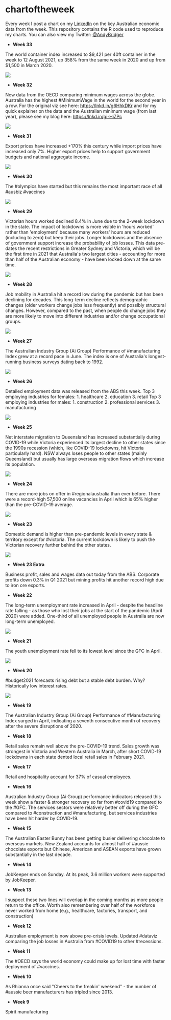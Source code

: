 # chartoftheweek
Every week I post a chart on my [LinkedIn](https://www.linkedin.com/in/andrewbridger/) on the key Australian economic data from the week. This repository contains the R code used to reproduce my charts. You can also view my Twitter: [@AndyBridger](https://twitter.com/AndyBridger)

- **Week 33** 

The world container index increased to $9,421 per 40ft container in the week to 12 August 2021, up 358% from the same week in 2020 and up from $1,500 in March 2020. 

![](https://github.com/andybridger/chartoftheweek/blob/main/2021/week33.png?raw=true)

- **Week 32** 

New data from the OECD comparing minimum wages across the globe. Australia has the highest #MinimumWage in the world for the second year in a row. For the original viz see here: https://lnkd.in/g6HhkDKr and for my quick explainer on the data and the Australian minimum wage (from last year), please see my blog here: https://lnkd.in/gi-HiZPc

![](https://github.com/andybridger/chartoftheweek/blob/main/2021/week32.gif?raw=true)

- **Week 31** 

Export prices have increased +170% this century while import prices have increased only 7%. Higher export prices help to support government budgets and national aggregate income.

![](https://github.com/andybridger/chartoftheweek/blob/main/2021/week31.png?raw=true)

- **Week 30** 

The #olympics have started but this remains the most important race of all #ausbiz #vaccines

![](https://github.com/andybridger/chartoftheweek/blob/main/2021/week30.png?raw=true)

- **Week 29** 

Victorian hours worked declined 8.4% in June due to the 2-week lockdown in the state. The impact of lockdowns is more visible in 'hours worked' rather than 'employment' because many workers' hours are reduced (including to zero) but keep their jobs. Longer lockdowns and the absence of government support increase the probability of job losses. This data pre-dates the recent restrictions in Greater Sydney and Victoria, which will be the first time in 2021 that Australia's two largest cities - accounting for more than half of the Australian economy - have been locked down at the same time.

![](https://github.com/andybridger/chartoftheweek/blob/main/2021/week29.png?raw=true)

- **Week 28** 

Job mobility in Australia hit a record low during the pandemic but has been declining for decades. This long-term decline reflects demographic changes (older workers change jobs less frequently) and possibly structural changes. However, compared to the past, when people do change jobs they are more likely to move into different industries and/or change occupational groups.

![](https://github.com/andybridger/chartoftheweek/blob/main/2021/week28.png?raw=true)

- **Week 27** 

The Australian Industry Group (Ai Group) Performance of #manufacturing Index grew at a record pace in June. The index is one of Australia's longest-running business surveys dating back to 1992.

![](https://github.com/andybridger/chartoftheweek/blob/main/2021/week27.png?raw=true)

- **Week 26** 

Detailed employment data was released from the ABS this week.
Top 3 employing industries for females: 1. healthcare 2. education 3. retail
Top 3 employing industries for males: 1. construction 2. professional services 3. manufacturing

![](https://github.com/andybridger/chartoftheweek/blob/main/2021/week26.png?raw=true)

- **Week 25** 

Net interstate migration to Queensland has increased substantially during COVID-19 while Victoria experienced its largest decline to other states since the 1990s recession (which, like COVID-19 lockdowns, hit Victoria particularly hard). NSW always loses people to other states (mainly Queensland) but usually has large overseas migration flows which increase its population. 

![](https://github.com/andybridger/chartoftheweek/blob/main/2021/week25.png?raw=true)

- **Week 24** 

There are more jobs on offer in #regionalaustralia than ever before. There were a record-high 57,500 online vacancies in April which is 65% higher than the pre-COVID-19 average.

![](https://github.com/andybridger/chartoftheweek/blob/main/2021/week24.png?raw=true)

- **Week 23** 

Domestic demand is higher than pre-pandemic levels in every state & territory except for #victoria. The current lockdown is likely to push the Victorian recovery further behind the other states.

![](https://github.com/andybridger/chartoftheweek/blob/main/2021/week23.png?raw=true)

- **Week 23 Extra** 

Business profit, sales and wages data out today from the ABS. Corporate profits down 0.3% in Q1 2021 but mining profits hit another record high due to iron ore exports.

- **Week 22**

The long-term unemployment rate increased in April - despite the headline rate falling - as those who lost their jobs at the start of the pandemic (April 2020) were added. One-third of all unemployed people in Australia are now long-term unemployed.

![](https://github.com/andybridger/chartoftheweek/blob/main/2021/week22.png?raw=true)

- **Week 21**

The youth unemployment rate fell to its lowest level since the GFC in April. 

![](https://github.com/andybridger/chartoftheweek/blob/main/2021/week21.png?raw=true)

- **Week 20**

#budget2021 forecasts rising debt but a stable debt burden. Why? Historically low interest rates. 

![](https://github.com/andybridger/chartoftheweek/blob/main/2021/week20.png?raw=true)

- **Week 19**

The Australian Industry Group (Ai Group) Performance of #Manufacturing Index surged in April, indicating a seventh consecutive month of recovery after the severe disruptions of 2020.

- **Week 18**

Retail sales remain well above the pre-COVID-19 trend. Sales growth was strongest in Victoria and Western Australia in March, after short COVID-19 lockdowns in each state dented local retail sales in February 2021. 

- **Week 17**

Retail and hospitality account for 37% of casual employees.

- **Week 16**

Australian Industry Group (Ai Group) performance indicators released this week show a faster & stronger recovery so far from #covid19 compared to the #GFC. The services sectors were relatively better off during the GFC compared to #construction and #manufacturing, but services industries have been hit harder by COVID-19.

- **Week 15**

The Australian Easter Bunny has been getting busier delivering chocolate to overseas markets. New Zealand accounts for almost half of #aussie chocolate exports but Chinese, American and ASEAN exports have grown substantially in the last decade.

- **Week 14**

JobKeeper ends on Sunday. At its peak, 3.6 million workers were supported by JobKeeper.

- **Week 13**

I suspect these two lines will overlap in the coming months as more people return to the office. Worth also remembering over half of the workforce never worked from home (e.g., healthcare, factories, transport, and construction)

- **Week 12**

Australian employment is now above pre-crisis levels.
Updated #dataviz comparing the job losses in Australia from #COVID19 to other #recessions.

- **Week 11**

The #OECD says the world economy could make up for lost time with faster deployment of #vaccines. 

- **Week 10**

As Rhianna once said "Cheers to the freakin' weekend" - the number of #aussie beer manufacturers has tripled since 2013.

- **Week 9**

Spirit manufacturing

